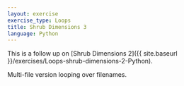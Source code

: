 ```yaml
---
layout: exercise
exercise_type: Loops
title: Shrub Dimensions 3
language: Python
---
```


This is a follow up on [Shrub Dimensions 2]({{ site.baseurl }}/exercises/Loops-shrub-dimensions-2-Python).

Multi-file version looping over filenames.
